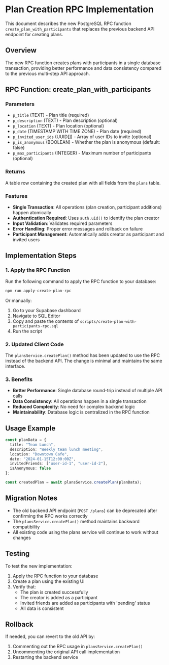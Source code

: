 # Plan Creation RPC Implementation

This document describes the new PostgreSQL RPC function `create_plan_with_participants` that replaces the previous backend API endpoint for creating plans.

## Overview

The new RPC function creates plans with participants in a single database transaction, providing better performance and data consistency compared to the previous multi-step API approach.

## RPC Function: create_plan_with_participants

### Parameters
- `p_title` (TEXT) - Plan title (required)
- `p_description` (TEXT) - Plan description (optional)
- `p_location` (TEXT) - Plan location (optional)
- `p_date` (TIMESTAMP WITH TIME ZONE) - Plan date (required)
- `p_invited_user_ids` (UUID[]) - Array of user IDs to invite (optional)
- `p_is_anonymous` (BOOLEAN) - Whether the plan is anonymous (default: false)
- `p_max_participants` (INTEGER) - Maximum number of participants (optional)

### Returns
A table row containing the created plan with all fields from the `plans` table.

### Features
- **Single Transaction**: All operations (plan creation, participant additions) happen atomically
- **Authentication Required**: Uses `auth.uid()` to identify the plan creator
- **Input Validation**: Validates required parameters
- **Error Handling**: Proper error messages and rollback on failure
- **Participant Management**: Automatically adds creator as participant and invited users

## Implementation Steps

### 1. Apply the RPC Function
Run the following command to apply the RPC function to your database:

```bash
npm run apply-create-plan-rpc
```

Or manually:
1. Go to your Supabase dashboard
2. Navigate to SQL Editor
3. Copy and paste the contents of `scripts/create-plan-with-participants-rpc.sql`
4. Run the script

### 2. Updated Client Code
The `plansService.createPlan()` method has been updated to use the RPC instead of the backend API. The change is minimal and maintains the same interface.

### 3. Benefits
- **Better Performance**: Single database round-trip instead of multiple API calls
- **Data Consistency**: All operations happen in a single transaction
- **Reduced Complexity**: No need for complex backend logic
- **Maintainability**: Database logic is centralized in the RPC function

## Usage Example

```typescript
const planData = {
  title: "Team Lunch",
  description: "Weekly team lunch meeting",
  location: "Downtown Cafe",
  date: "2024-01-15T12:00:00Z",
  invitedFriends: ["user-id-1", "user-id-2"],
  isAnonymous: false
};

const createdPlan = await plansService.createPlan(planData);
```

## Migration Notes

- The old backend API endpoint (`POST /plans`) can be deprecated after confirming the RPC works correctly
- The `plansService.createPlan()` method maintains backward compatibility
- All existing code using the plans service will continue to work without changes

## Testing

To test the new implementation:

1. Apply the RPC function to your database
2. Create a plan using the existing UI
3. Verify that:
   - The plan is created successfully
   - The creator is added as a participant
   - Invited friends are added as participants with 'pending' status
   - All data is consistent

## Rollback

If needed, you can revert to the old API by:
1. Commenting out the RPC usage in `plansService.createPlan()`
2. Uncommenting the original API call implementation
3. Restarting the backend service
